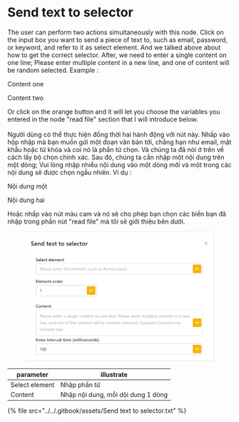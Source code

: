 # Send text to selector

The user can perform two actions simultaneously with this node. Click on the input box you want to send a piece of text to, such as email, password, or keyword, and refer to it as select element. And we talked above about how to get the correct selector. After, we need to enter a single content on one line; Please enter multiple content in a new line, and one of content will be random selected. Example :&#x20;

&#x20;    Content one

&#x20;    Content two

Or click on the orange button and it will let you choose the variables you entered in the node "read file" section that I will introduce below. \
\
Người dùng có thể thực hiện đồng thời hai hành động với nút này. Nhấp vào hộp nhập mà bạn muốn gửi một đoạn văn bản tới, chẳng hạn như email, mật khẩu hoặc từ khóa và coi nó là phần tử chọn. Và chúng ta đã nói ở trên về cách lấy bộ chọn chính xác. Sau đó, chúng ta cần nhập một nội dung trên một dòng; Vui lòng nhập nhiều nội dung vào một dòng mới và một trong các nội dung sẽ được chọn ngẫu nhiên. Ví dụ :&#x20;

&#x20;Nội dung một&#x20;

Nội dung hai&#x20;

Hoặc nhấp vào nút màu cam và nó sẽ cho phép bạn chọn các biến bạn đã nhập trong phần nút "read file" mà tôi sẽ giới thiệu bên dưới.



<figure><img src="../../.gitbook/assets/Send text to selector.png" alt=""><figcaption></figcaption></figure>

| parameter      | illustrate                         |
| -------------- | ---------------------------------- |
| Select element | Nhập phần tử                       |
| Content        | Nhập nội dung, mỗi dội dung 1 dòng |



{% file src="../../.gitbook/assets/Send text to selector.txt" %}
